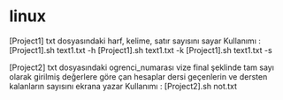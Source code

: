 # linux

[Project1]
txt dosyasındaki harf, kelime, satır sayısını sayar
Kullanımı :
	[Project1].sh text1.txt -h
	[Project1].sh text1.txt -k
	[Project1].sh text1.txt -s
	
[Project2]
txt dosyasındaki ogrenci_numarası	vize	final şeklinde tam sayı olarak girilmiş değerlere göre çan hesaplar
dersi geçenlerin ve dersten kalanların sayısını ekrana yazar
Kullanımı :
	[Project2].sh not.txt